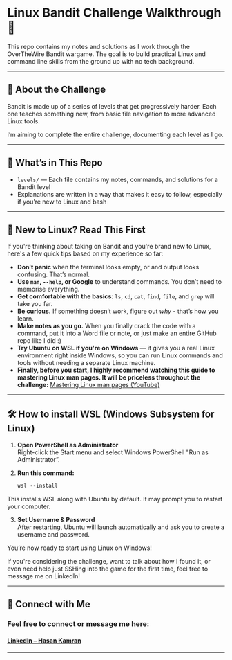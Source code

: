 # Linux Bandit Challenge Walkthrough 🐧

This repo contains my notes and solutions as I work through the OverTheWire Bandit wargame. The goal is to build practical Linux and command line skills from the ground up with no tech background.

---

## 📘 About the Challenge

Bandit is made up of a series of levels that get progressively harder. Each one teaches something new, from basic file navigation to more advanced Linux tools.

I’m aiming to complete the entire challenge, documenting each level as I go.

---

## 📁 What’s in This Repo

- `levels/` — Each file contains my notes, commands, and solutions for a Bandit level  
- Explanations are written in a way that makes it easy to follow, especially if you’re new to Linux and bash

---

## 🧠 New to Linux? Read This First  

If you're thinking about taking on Bandit and you're brand new to Linux, here's a few quick tips based on my experience so far:

- **Don’t panic** when the terminal looks empty, or and output looks confusing. That’s normal.
- **Use `man`, `--help`, or Google** to understand commands. You don’t need to memorise everything.
- **Get comfortable with the basics**: `ls`, `cd`, `cat`, `find`, `file`, and `grep` will take you far.
- **Be curious.** If something doesn’t work, figure out *why* - that’s how you learn.
- **Make notes as you go.** When you finally crack the code with a command, put it into a Word file
or note, or just make an entire GitHub repo like I did :)
- **Try Ubuntu on WSL if you're on Windows** — it gives you a real Linux environment right inside Windows, so you can run Linux commands and tools without needing a separate Linux machine.
- **Finally, before you start, I highly recommend watching this guide to mastering Linux man pages. It will be priceless throughout the challenge:** [Mastering Linux man pages (YouTube)](https://www.youtube.com/watch?v=RzAkjX_9B7E)

---

## 🛠️ How to install WSL (Windows Subsystem for Linux)

1. **Open PowerShell as Administrator**  
Right-click the Start menu and select Windows PowerShell "Run as Administrator”.

2. **Run this command:**
   ```powershell
   wsl --install

This installs WSL along with Ubuntu by default. It may prompt you to restart your computer.  

3. **Set Username & Password**  
After restarting, Ubuntu will launch automatically and ask you to create a username and password.

You’re now ready to start using Linux on Windows!

If you're considering the challenge, want to talk about how I found it, or even need help just SSHing into the game for the first time, feel free to message me on LinkedIn!

---

## 🔗 Connect with Me

### Feel free to connect or message me here:  
#### [LinkedIn – Hasan Kamran](https://www.linkedin.com/in/hasankamran1)

---
